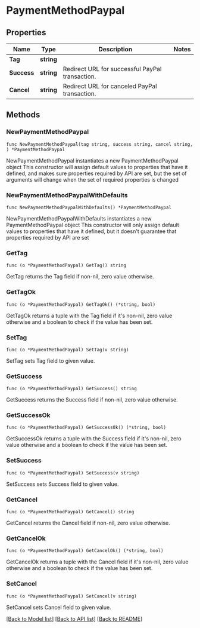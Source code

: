 # PaymentMethodPaypal

## Properties

Name | Type | Description | Notes
------------ | ------------- | ------------- | -------------
**Tag** | **string** |  | 
**Success** | **string** | Redirect URL for successful PayPal transaction. | 
**Cancel** | **string** | Redirect URL for canceled PayPal transaction. | 

## Methods

### NewPaymentMethodPaypal

`func NewPaymentMethodPaypal(tag string, success string, cancel string, ) *PaymentMethodPaypal`

NewPaymentMethodPaypal instantiates a new PaymentMethodPaypal object
This constructor will assign default values to properties that have it defined,
and makes sure properties required by API are set, but the set of arguments
will change when the set of required properties is changed

### NewPaymentMethodPaypalWithDefaults

`func NewPaymentMethodPaypalWithDefaults() *PaymentMethodPaypal`

NewPaymentMethodPaypalWithDefaults instantiates a new PaymentMethodPaypal object
This constructor will only assign default values to properties that have it defined,
but it doesn't guarantee that properties required by API are set

### GetTag

`func (o *PaymentMethodPaypal) GetTag() string`

GetTag returns the Tag field if non-nil, zero value otherwise.

### GetTagOk

`func (o *PaymentMethodPaypal) GetTagOk() (*string, bool)`

GetTagOk returns a tuple with the Tag field if it's non-nil, zero value otherwise
and a boolean to check if the value has been set.

### SetTag

`func (o *PaymentMethodPaypal) SetTag(v string)`

SetTag sets Tag field to given value.


### GetSuccess

`func (o *PaymentMethodPaypal) GetSuccess() string`

GetSuccess returns the Success field if non-nil, zero value otherwise.

### GetSuccessOk

`func (o *PaymentMethodPaypal) GetSuccessOk() (*string, bool)`

GetSuccessOk returns a tuple with the Success field if it's non-nil, zero value otherwise
and a boolean to check if the value has been set.

### SetSuccess

`func (o *PaymentMethodPaypal) SetSuccess(v string)`

SetSuccess sets Success field to given value.


### GetCancel

`func (o *PaymentMethodPaypal) GetCancel() string`

GetCancel returns the Cancel field if non-nil, zero value otherwise.

### GetCancelOk

`func (o *PaymentMethodPaypal) GetCancelOk() (*string, bool)`

GetCancelOk returns a tuple with the Cancel field if it's non-nil, zero value otherwise
and a boolean to check if the value has been set.

### SetCancel

`func (o *PaymentMethodPaypal) SetCancel(v string)`

SetCancel sets Cancel field to given value.



[[Back to Model list]](../README.md#documentation-for-models) [[Back to API list]](../README.md#documentation-for-api-endpoints) [[Back to README]](../README.md)


